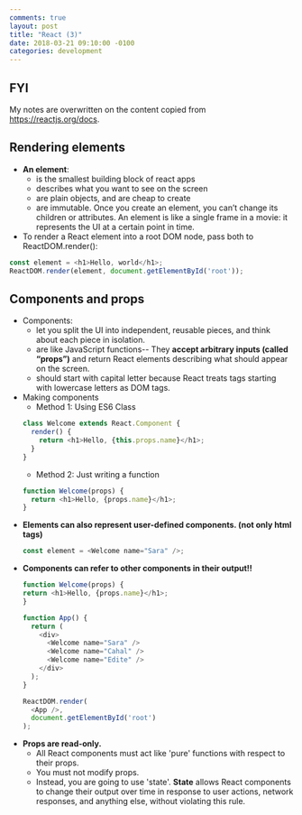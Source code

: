 ```yaml
---
comments: true
layout: post
title: "React (3)"
date: 2018-03-21 09:10:00 -0100
categories: development
---
```

## FYI
My notes are overwritten on the content copied from https://reactjs.org/docs.

## Rendering elements
* **An element**:
  * is the smallest building block of react apps
  * describes what you want to see on the screen
  * are plain objects, and are cheap to create
  * are immutable. Once you create an element, you can’t change its children or attributes. An element is like a single frame in a movie: it represents the UI at a certain point in time.
* To render a React element into a root DOM node, pass both to ReactDOM.render():
```javascript
const element = <h1>Hello, world</h1>;
ReactDOM.render(element, document.getElementById('root'));
```

## Components and props
* Components:
  * let you split the UI into independent, reusable pieces, and think about each piece in isolation.
  * are like JavaScript functions-- They **accept arbitrary inputs (called “props”)** and return React elements describing what should appear on the screen. 
  * should start with capital letter because React treats tags starting with lowercase letters as DOM tags.
* Making components 
  * Method 1: Using ES6 Class
  ```javascript
  class Welcome extends React.Component {
    render() {
      return <h1>Hello, {this.props.name}</h1>;
    }
  }
  ```
  * Method 2: Just writing a function
  ```javascript
  function Welcome(props) {
    return <h1>Hello, {props.name}</h1>;
  }
  ```
* **Elements can also represent user-defined components. (not only html tags)**
  ```javascript
  const element = <Welcome name="Sara" />;
  ```
* **Components can refer to other components in their output!!**
  ```javascript
  function Welcome(props) {
  return <h1>Hello, {props.name}</h1>;
  }

  function App() {
    return (
      <div>
        <Welcome name="Sara" />
        <Welcome name="Cahal" />
        <Welcome name="Edite" />
      </div>
    );
  }

  ReactDOM.render(
    <App />,
    document.getElementById('root')
  );
  ```
* **Props are read-only.**
  * All React components must act like 'pure' functions with respect to their props.
  * You must not modify props.
  * Instead, you are going to use 'state'. **State** allows React components to change their output over time in response to user actions, network responses, and anything else, without violating this rule.